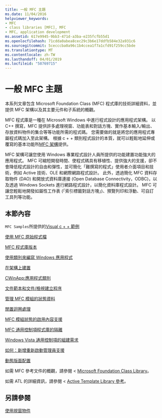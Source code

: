 ```yaml
---
title: 一般 MFC 主題
ms.date: 11/04/2016
helpviewer_keywords:
- MFC
- class libraries [MFC], MFC
- MFC, application development
ms.assetid: 617e9945-9bb3-471d-a3ba-e235fcfb55d1
ms.openlocfilehash: 71cdda0abea8cec29c3b6e17ddfb584e32a931c6
ms.sourcegitcommit: 5cecccba0a96c1b4ccea1f7a1cfd91f259cc5bde
ms.translationtype: MT
ms.contentlocale: zh-TW
ms.lasthandoff: 04/01/2019
ms.locfileid: "58769715"
---
```

# <a name="general-mfc-topics"></a>一般 MFC 主題

本系列文章包含 Microsoft Foundation Class (MFC) 程式庫的技術詳細資料，並提供 MFC 架構以及其主要元件和子系統的概觀。

MFC 程式庫是一種在 Microsoft Windows 中進行程式設計的應用程式架構。 以 C++ 撰寫，MFC 提供許多處理視窗、功能表和對話方塊、實作基本輸入/輸出、存放資料物件的集合等等功能所需的程式碼。 您需要做的就是將您的應用程式專屬程式碼加入至此架構。 根據 c + + 類別程式設計的本質，就可以輕鬆地延伸或覆寫的基本功能所[MFC 架構](../mfc/framework-mfc.md)提供。

MFC 架構可讓您使用 Windows 專業程式設計人員所提供的功能建置功能強大的應用程式。 MFC 可縮短開發時間、使程式碼具有移植性、提供強大的支援，卻不會降低程式設計的自由和彈性，並可簡化「難撰寫的程式」使用者介面項目和技術，例如 Active 技術、OLE 和網際網路程式設計。 此外，透過簡化 MFC 資料存取物件 (DAO) 和開放式資料庫連接 (Open Database Connectivity，ODBC)，以及透過 Windows Sockets 進行網路程式設計，以簡化資料庫程式設計。 MFC 可讓您輕鬆地開發如屬性工作表 (「索引標籤對話方塊」)、預覽列印和浮動、可自訂工具列等功能。

## <a name="in-this-section"></a>本節內容

`MFC Samples`所提供的[Visual c + + 範例](../overview/visual-cpp-samples.md)

[使用 MFC 原始程式檔](../mfc/using-the-mfc-source-files.md)

[MFC 程式庫版本](../mfc/mfc-library-versions.md)

[使用類別來編寫 Windows 應用程式](../mfc/using-the-classes-to-write-applications-for-windows.md)

[在架構上建置](../mfc/building-on-the-framework.md)

[CWinApp:應用程式類別](../mfc/cwinapp-the-application-class.md)

[文件範本和文件/檢視建立程序](../mfc/document-templates-and-the-document-view-creation-process.md)

[管理 MFC 模組的狀態資料](../mfc/managing-the-state-data-of-mfc-modules.md)

[閒置迴圈處理](../mfc/idle-loop-processing.md)

[MFC 模組狀態的啟用內容支援](../mfc/support-for-activation-contexts-in-the-mfc-module-state.md)

[MFC 通用控制項程式庫的隔離](../mfc/isolation-of-the-mfc-common-controls-library.md)

[Windows Vista 通用控制項的組建需求](../mfc/build-requirements-for-windows-vista-common-controls.md)

[如何：新增重新啟動管理員支援](../mfc/how-to-add-restart-manager-support.md)

[動態版面配置](../mfc/dynamic-layout.md)

如需 MFC 參考文件的概觀，請參閱 < [Microsoft Foundation Class Library](../mfc/mfc-desktop-applications.md)。

如需 ATL 的詳細資訊，請參閱 < [Active Template Library 參考](../atl/atl-class-overview.md)。

## <a name="see-also"></a>另請參閱

[使用視窗物件](../mfc/working-with-window-objects.md)

